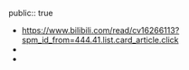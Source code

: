 public:: true

- https://www.bilibili.com/read/cv16266113?spm_id_from=444.41.list.card_article.click
-
-